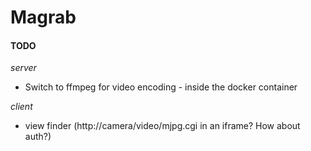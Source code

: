 # Magrab

#### TODO

*server*
- Switch to ffmpeg for video encoding - inside the docker container

*client*
- view finder (http://camera/video/mjpg.cgi in an iframe? How about auth?)

